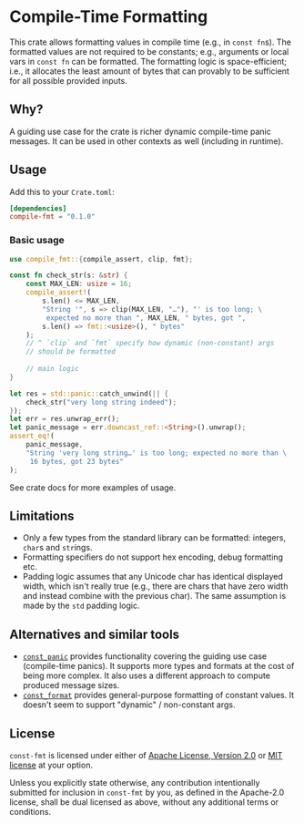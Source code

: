 # Compile-Time Formatting

This crate allows formatting values in compile time (e.g., in `const fn`s). The formatted values
are not required to be constants; e.g., arguments or local vars in `const fn` can be formatted.
The formatting logic is space-efficient; i.e., it allocates the least amount of bytes
that can provably to be sufficient for all possible provided inputs.

## Why?

A guiding use case for the crate is richer dynamic compile-time panic messages. It can be used
in other contexts as well (including in runtime).

## Usage

Add this to your `Crate.toml`:

```toml
[dependencies]
compile-fmt = "0.1.0"
```

### Basic usage

```rust
use compile_fmt::{compile_assert, clip, fmt};

const fn check_str(s: &str) {
    const MAX_LEN: usize = 16;
    compile_assert!(
        s.len() <= MAX_LEN,
        "String '", s => clip(MAX_LEN, "…"), "' is too long; \
         expected no more than ", MAX_LEN, " bytes, got ",
        s.len() => fmt::<usize>(), " bytes"
    );
    // ^ `clip` and `fmt` specify how dynamic (non-constant) args
    // should be formatted
  
    // main logic
}

let res = std::panic::catch_unwind(|| {
    check_str("very long string indeed");
});
let err = res.unwrap_err();
let panic_message = err.downcast_ref::<String>().unwrap();
assert_eq!(
    panic_message,
    "String 'very long string…' is too long; expected no more than \
     16 bytes, got 23 bytes"
);
```

See crate docs for more examples of usage.

## Limitations

- Only a few types from the standard library can be formatted: integers, `char`s and `str`ings.
- Formatting specifiers do not support hex encoding, debug formatting etc.
- Padding logic assumes that any Unicode char has identical displayed width, which isn't really
  true (e.g., there are chars that have zero width and instead combine with the previous char).
  The same assumption is made by the `std` padding logic.

## Alternatives and similar tools

- [`const_panic`] provides functionality covering the guiding use case (compile-time panics).
  It supports more types and formats at the cost of being more complex. It also uses a different
  approach to compute produced message sizes.
- [`const_format`] provides general-purpose formatting of constant values. It doesn't seem to support
  "dynamic" / non-constant args.

## License

`const-fmt` is licensed under either of [Apache License, Version 2.0](LICENSE-APACHE)
or [MIT license](LICENSE-MIT) at your option.

Unless you explicitly state otherwise, any contribution intentionally submitted
for inclusion in `const-fmt` by you, as defined in the Apache-2.0 license,
shall be dual licensed as above, without any additional terms or conditions.

[`const_panic`]: https://crates.io/crates/const_panic
[`const_format`]: https://crates.io/crates/const_format
